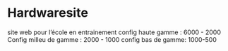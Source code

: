 # Hardwaresite
site web pour l’école en entrainement 
 config haute gamme : 6000 - 2000
 Config milleu de gamme : 2000 - 1000
 config bas de gamme: 1000-500
